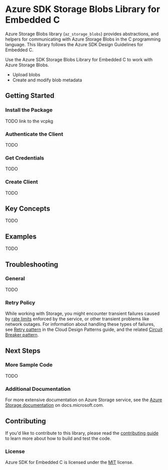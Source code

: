 # Azure SDK Storage Blobs Library for Embedded C

Azure Storage Blobs library (`az_storage_blobs`) provides abstractions, and helpers for communicating with Azure Storage Blobs in the C programming language. This library follows the Azure SDK Design Guidelines for Embedded C.

Use the Azure SDK Storage Blobs Library for Embedded C to work with Azure Storage Blobs.

* Upload blobs
* Create and modify blob metadata

## Getting Started

### Install the Package

TODO link to the vcpkg

### Authenticate the Client

TODO

### Get Credentials

TODO

### Create Client

TODO

## Key Concepts

TODO

## Examples

TODO

## Troubleshooting

### General

TODO

### Retry Policy

While working with Storage, you might encounter transient failures caused by [rate limits][storage_rate_limits] enforced by the service, or other transient problems like network outages. For information about handling these types of failures, see [Retry pattern][azure_pattern_retry] in the Cloud Design Patterns guide, and the related [Circuit Breaker pattern][azure_pattern_circuit_breaker].

## Next Steps

### More Sample Code

TODO

### Additional Documentation

For more extensive documentation on Azure Storage service, see the [Azure Storage documentation][storage_docs] on docs.microsoft.com.

## Contributing

If you'd like to contribute to this library, please read the [contributing guide][azure_sdk_for_c_contributing] to learn more about how to build and test the code.

### License

Azure SDK for Embedded C is licensed under the [MIT][azure_sdk_for_c_license] license.

<!-- LINKS -->
[azure_sdk_for_c_contributing]: ../../../CONTRIBUTING.md
[azure_sdk_for_c_license]: https://github.com/Azure/azure-sdk-for-c/blob/master/LICENSE
[azure_sdk_for_c_contributing_developer_guide]: ../../../CONTRIBUTING.md#developer-guide
[azure_sdk_for_c_contributing_pull_requests]: ../../../CONTRIBUTING.md#pull-requests
[azure_cli]: https://docs.microsoft.com/cli/azure
[azure_pattern_circuit_breaker]: https://docs.microsoft.com/azure/architecture/patterns/circuit-breaker
[azure_pattern_retry]: https://docs.microsoft.com/azure/architecture/patterns/retry
[azure_portal]: https://portal.azure.com
[azure_sub]: https://azure.microsoft.com/free/
[c_compiler]: https://visualstudio.microsoft.com/vs/features/cplusplus/
[cloud_shell]: https://docs.microsoft.com/azure/cloud-shell/overview
[cloud_shell_bash]: https://shell.azure.com/bash
[storage_account_create]: https://docs.microsoft.com/en-us/azure/storage/common/storage-account-create?tabs=azure-portal
[storage_blobs]: https://docs.microsoft.com/en-us/azure/storage/blobs/storage-blobs-overview
[storage_docs]: https://docs.microsoft.com/azure/storage/
[storage_overview]: https://docs.microsoft.com/en-us/azure/storage/blobs/storage-blobs-introduction
[storage_rate_limits]: https://docs.microsoft.com/en-us/azure/storage/blobs/scalability-targets